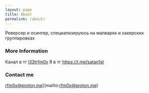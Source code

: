 ```yaml
---
layout: page
title: About
permalink: /about/
---
```


Реверсер и осинтер, специализируюсь на малварях и хакерских группировках

### More Information

Канал в тг [l33trfm0x](https://t.me/+xfJCwAGSwAcyOWMy)
Я в тг https://t.me/satan1st

### Contact me

rfm0x@proton.me](mailto:rfm0x@proton.me)

